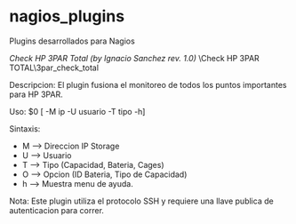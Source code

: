 # nagios_plugins
Plugins desarrollados para Nagios


*Check HP 3PAR Total (by Ignacio Sanchez rev. 1.0)* \Check HP 3PAR TOTAL\3par_check_total

Descripcion:
El plugin fusiona el monitoreo de todos los puntos importantes para HP 3PAR.

Uso: $0 [ -M ip -U usuario -T tipo -h]

Sintaxis:
- M --> Direccion IP Storage
- U --> Usuario
- T --> Tipo (Capacidad, Bateria, Cages)
- O --> Opcion (ID Bateria, Tipo de Capacidad)
- h --> Muestra menu de ayuda.
    
Nota: Este plugin utiliza el protocolo SSH y requiere una llave publica de autenticacion para correr.
